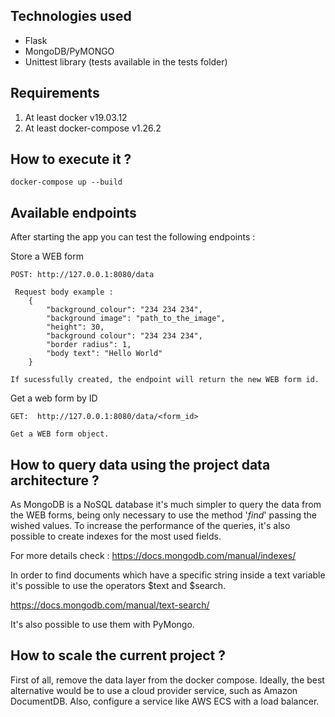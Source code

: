 ## Technologies used

<ul>
    <li>Flask</li>
    <li>MongoDB/PyMONGO</li>
    <li>Unittest library (tests available in the tests folder)</li>
</ul>

## Requirements

1. At least docker v19.03.12
2. At least docker-compose v1.26.2

## How to execute it ?

    docker-compose up --build
    
## Available endpoints

After starting the app you can test the following endpoints :

Store a WEB form 

    POST: http://127.0.0.1:8080/data
    
     Request body example :
        {  
            "background_colour": "234 234 234",
            "background image": "path_to_the_image",
            "height": 30,
            "background colour": "234 234 234",
            "border radius": 1,
            "body text": "Hello World"
        }
        
    If sucessfully created, the endpoint will return the new WEB form id.



Get a web form by ID 

    GET:  http://127.0.0.1:8080/data/<form_id>

    Get a WEB form object.

## How to query data using the project data architecture ?

As MongoDB is a NoSQL database it's much simpler to query the data from the WEB forms, being 
only necessary to use the method '*find*' passing the wished values. To increase the performance of 
the queries, it's also possible to create indexes for the most used fields. 

For more details check : https://docs.mongodb.com/manual/indexes/

In order to find documents which have a specific string inside a text variable it's possible to use
 the operators $text and $search.

https://docs.mongodb.com/manual/text-search/

It's also possible to use them with PyMongo.

## How to scale the current project ?

First of all, remove the data layer from the docker compose. Ideally, the best alternative
would be to use a cloud provider service, such as Amazon DocumentDB.  Also, configure a service 
like AWS ECS with a load balancer.



